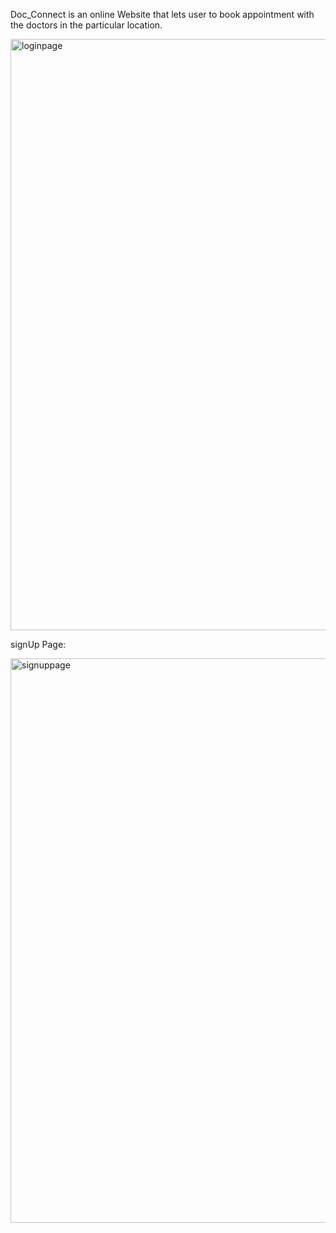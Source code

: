 Doc_Connect  is an online Website that lets user to book appointment with the doctors in the particular location.


<img width="946" alt="loginpage" src="https://github.com/Manojkumar144/Doc_Connect/assets/64532796/fb1cb3a3-fc15-4f9a-8909-2b939b9e18a6">


signUp Page:

<img width="903" alt="signuppage" src="https://github.com/Manojkumar144/Doc_Connect/assets/64532796/15bdcb2f-9298-41b2-963c-c0d3476186df">
